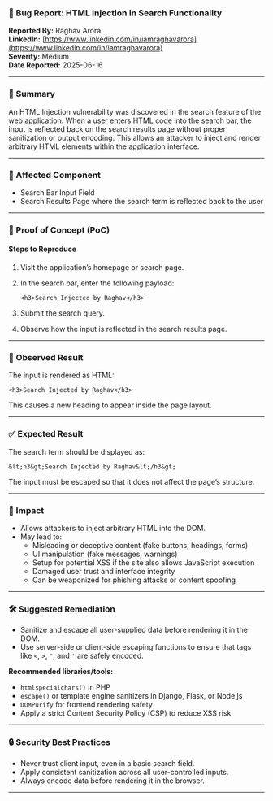 ### 🐞 Bug Report: HTML Injection in Search Functionality

**Reported By:** Raghav Arora  
**LinkedIn:** [https://www.linkedin.com/in/iamraghavarora](https://www.linkedin.com/in/iamraghavarora)  
**Severity:** Medium  
**Date Reported:** 2025-06-16

---

### 📄 Summary

An HTML Injection vulnerability was discovered in the search feature of the web application. When a user enters HTML code into the search bar, the input is reflected back on the search results page without proper sanitization or output encoding. This allows an attacker to inject and render arbitrary HTML elements within the application interface.

---

### 📌 Affected Component

- Search Bar Input Field  
- Search Results Page where the search term is reflected back to the user

---

### 🚨 Proof of Concept (PoC)

#### Steps to Reproduce

1. Visit the application’s homepage or search page.
2. In the search bar, enter the following payload:

   `<h3>Search Injected by Raghav</h3>`

3. Submit the search query.
4. Observe how the input is reflected in the search results page.

---

### 🧪 Observed Result

The input is rendered as HTML:

`<h3>Search Injected by Raghav</h3>`

This causes a new heading to appear inside the page layout.

---

### ✅ Expected Result

The search term should be displayed as:

`&lt;h3&gt;Search Injected by Raghav&lt;/h3&gt;`

The input must be escaped so that it does not affect the page’s structure.

---

### 🎯 Impact

- Allows attackers to inject arbitrary HTML into the DOM.
- May lead to:
  - Misleading or deceptive content (fake buttons, headings, forms)
  - UI manipulation (fake messages, warnings)
  - Setup for potential XSS if the site also allows JavaScript execution
  - Damaged user trust and interface integrity
  - Can be weaponized for phishing attacks or content spoofing

---

### 🛠️ Suggested Remediation

- Sanitize and escape all user-supplied data before rendering it in the DOM.
- Use server-side or client-side escaping functions to ensure that tags like `<`, `>`, `"`, and `'` are safely encoded.

**Recommended libraries/tools:**

- `htmlspecialchars()` in PHP
- `escape()` or template engine sanitizers in Django, Flask, or Node.js
- `DOMPurify` for frontend rendering safety
- Apply a strict Content Security Policy (CSP) to reduce XSS risk

---

### 🔒 Security Best Practices

- Never trust client input, even in a basic search field.
- Apply consistent sanitization across all user-controlled inputs.
- Always encode data before rendering it in the browser.

---


